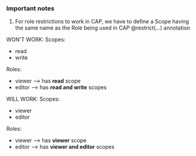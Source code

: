 

### Important notes
1. For role restrictions to work in CAP, we have to define a Scope having the same name as the Role being used in CAP @restrict(...) annotation

WON'T WORK:
Scopes:
- read
- write

Roles:
- viewer --> has **read** scope
- editor --> has **read and write** scopes


WILL WORK:
Scopes:
- viewer
- editor

Roles:
- viewer --> has **viewer** scope
- editor --> has **viewer and editor** scopes